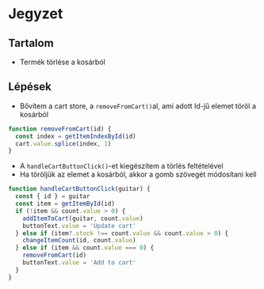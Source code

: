 # Jegyzet

## Tartalom

- Termék törlése a kosárból

## Lépések

- Bővítem a cart store, a `removeFromCart()`al, ami adott Id-jű elemet töröl a kosárból

```js
function removeFromCart(id) {
  const index = getItemIndexById(id)
  cart.value.splice(index, 1)
}
```

- A `handleCartButtonClick()`-et kiegészítem a törlés feltételével
- Ha töröljük az elemet a kosárból, akkor a gomb szövegét módosítani kell

```js
function handleCartButtonClick(guitar) {
  const { id } = guitar
  const item = getItemById(id)
  if (!item && count.value > 0) {
    addItemToCart(guitar, count.value)
    buttonText.value = 'Update cart'
  } else if (item?.stock !== count.value && count.value > 0) {
    changeItemCount(id, count.value)
  } else if (item && count.value === 0) {
    removeFromCart(id)
    buttonText.value = 'Add to cart'
  }
}
```
